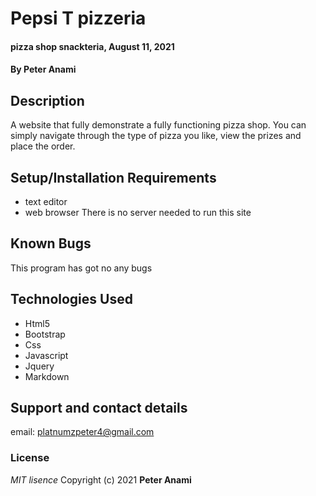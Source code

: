 # Pepsi T pizzeria
#### pizza shop snackteria, August 11, 2021
#### By **Peter Anami**
## Description
A website that fully demonstrate a fully functioning pizza shop. You can simply navigate through the type of pizza you like, view the prizes and place the order.

## Setup/Installation Requirements
* text editor
* web browser
There is no server needed to run this site
## Known Bugs
This program has got no any bugs 
## Technologies Used
  * Html5
  * Bootstrap
  * Css
  * Javascript
  * Jquery
  * Markdown
## Support and contact details
email: platnumzpeter4@gmail.com
### License
*MIT lisence*
Copyright (c) 2021 **Peter Anami**